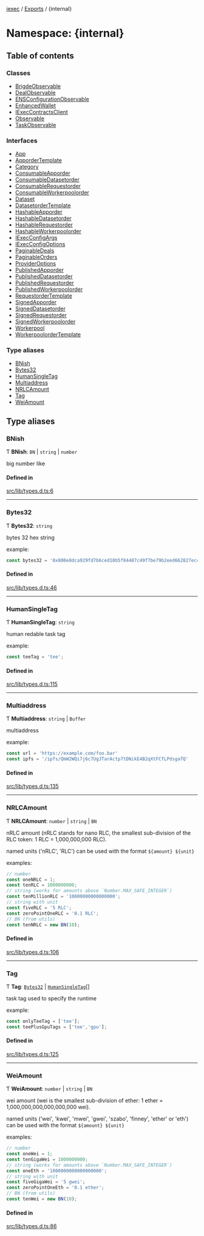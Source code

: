 [iexec](../README.md) / [Exports](../modules.md) / {internal}

# Namespace: {internal}

## Table of contents

### Classes

- [BrigdeObservable](../classes/internal_.BrigdeObservable.md)
- [DealObservable](../classes/internal_.DealObservable.md)
- [ENSConfigurationObservable](../classes/internal_.ENSConfigurationObservable.md)
- [EnhancedWallet](../classes/internal_.EnhancedWallet.md)
- [IExecContractsClient](../classes/internal_.IExecContractsClient.md)
- [Observable](../classes/internal_.Observable.md)
- [TaskObservable](../classes/internal_.TaskObservable.md)

### Interfaces

- [App](../interfaces/internal_.App.md)
- [ApporderTemplate](../interfaces/internal_.ApporderTemplate.md)
- [Category](../interfaces/internal_.Category.md)
- [ConsumableApporder](../interfaces/internal_.ConsumableApporder.md)
- [ConsumableDatasetorder](../interfaces/internal_.ConsumableDatasetorder.md)
- [ConsumableRequestorder](../interfaces/internal_.ConsumableRequestorder.md)
- [ConsumableWorkerpoolorder](../interfaces/internal_.ConsumableWorkerpoolorder.md)
- [Dataset](../interfaces/internal_.Dataset.md)
- [DatasetorderTemplate](../interfaces/internal_.DatasetorderTemplate.md)
- [HashableApporder](../interfaces/internal_.HashableApporder.md)
- [HashableDatasetorder](../interfaces/internal_.HashableDatasetorder.md)
- [HashableRequestorder](../interfaces/internal_.HashableRequestorder.md)
- [HashableWorkerpoolorder](../interfaces/internal_.HashableWorkerpoolorder.md)
- [IExecConfigArgs](../interfaces/internal_.IExecConfigArgs.md)
- [IExecConfigOptions](../interfaces/internal_.IExecConfigOptions.md)
- [PaginableDeals](../interfaces/internal_.PaginableDeals.md)
- [PaginableOrders](../interfaces/internal_.PaginableOrders.md)
- [ProviderOptions](../interfaces/internal_.ProviderOptions.md)
- [PublishedApporder](../interfaces/internal_.PublishedApporder.md)
- [PublishedDatasetorder](../interfaces/internal_.PublishedDatasetorder.md)
- [PublishedRequestorder](../interfaces/internal_.PublishedRequestorder.md)
- [PublishedWorkerpoolorder](../interfaces/internal_.PublishedWorkerpoolorder.md)
- [RequestorderTemplate](../interfaces/internal_.RequestorderTemplate.md)
- [SignedApporder](../interfaces/internal_.SignedApporder.md)
- [SignedDatasetorder](../interfaces/internal_.SignedDatasetorder.md)
- [SignedRequestorder](../interfaces/internal_.SignedRequestorder.md)
- [SignedWorkerpoolorder](../interfaces/internal_.SignedWorkerpoolorder.md)
- [Workerpool](../interfaces/internal_.Workerpool.md)
- [WorkerpoolorderTemplate](../interfaces/internal_.WorkerpoolorderTemplate.md)

### Type aliases

- [BNish](internal_.md#bnish)
- [Bytes32](internal_.md#bytes32)
- [HumanSingleTag](internal_.md#humansingletag)
- [Multiaddress](internal_.md#multiaddress)
- [NRLCAmount](internal_.md#nrlcamount)
- [Tag](internal_.md#tag)
- [WeiAmount](internal_.md#weiamount)

## Type aliases

### BNish

Ƭ **BNish**: `BN` \| `string` \| `number`

big number like

#### Defined in

[src/lib/types.d.ts:6](https://github.com/iExecBlockchainComputing/iexec-sdk/blob/79135f9/src/lib/types.d.ts#L6)

___

### Bytes32

Ƭ **Bytes32**: `string`

bytes 32 hex string

example:
```js
const bytes32 = '0x800e8dca929fd7b6ced10b5f84487c49f7be79b2eed662827eccba258ef883c6';
```

#### Defined in

[src/lib/types.d.ts:46](https://github.com/iExecBlockchainComputing/iexec-sdk/blob/79135f9/src/lib/types.d.ts#L46)

___

### HumanSingleTag

Ƭ **HumanSingleTag**: `string`

human redable task tag

example:
```js
const teeTag = 'tee';
```

#### Defined in

[src/lib/types.d.ts:115](https://github.com/iExecBlockchainComputing/iexec-sdk/blob/79135f9/src/lib/types.d.ts#L115)

___

### Multiaddress

Ƭ **Multiaddress**: `string` \| `Buffer`

multiaddress

example:
```js
const url = 'https://example.com/foo.bar'
const ipfs = '/ipfs/QmW2WQi7j6c7UgJTarActp7tDNikE4B2qXtFCfLPdsgaTQ'
```

#### Defined in

[src/lib/types.d.ts:135](https://github.com/iExecBlockchainComputing/iexec-sdk/blob/79135f9/src/lib/types.d.ts#L135)

___

### NRLCAmount

Ƭ **NRLCAmount**: `number` \| `string` \| `BN`

nRLC amount (nRLC stands for nano RLC, the smallest sub-division of the RLC token: 1 RLC = 1,000,000,000 RLC).

named units ('nRLC', 'RLC') can be used with the format `${amount} ${unit}`

examples:
```js
// number
const oneNRLC = 1;
const tenRLC = 1000000000;
// string (works for amounts above `Number.MAX_SAFE_INTEGER`)
const tenMillionRLC = '10000000000000000';
// string with unit
const fiveRLC = '5 RLC';
const zeroPointOneRLC = '0.1 RLC';
// BN (from utils)
const tenNRLC = new BN(10);
```

#### Defined in

[src/lib/types.d.ts:106](https://github.com/iExecBlockchainComputing/iexec-sdk/blob/79135f9/src/lib/types.d.ts#L106)

___

### Tag

Ƭ **Tag**: [`Bytes32`](internal_.md#bytes32) \| [`HumanSingleTag`](internal_.md#humansingletag)[]

task tag used to specify the runtime

example:
```js
const onlyTeeTag = ['tee'];
const teePlusGpuTags = ['tee','gpu'];
```

#### Defined in

[src/lib/types.d.ts:125](https://github.com/iExecBlockchainComputing/iexec-sdk/blob/79135f9/src/lib/types.d.ts#L125)

___

### WeiAmount

Ƭ **WeiAmount**: `number` \| `string` \| `BN`

wei amount (wei is the smallest sub-division of ether: 1 ether = 1,000,000,000,000,000,000 wei).

named units ('wei', 'kwei', 'mwei', 'gwei', 'szabo', 'finney', 'ether' or 'eth') can be used with the format `${amount} ${unit}`

examples:
```js
// number
const oneWei = 1;
const tenGigaWei = 1000000000;
// string (works for amounts above `Number.MAX_SAFE_INTEGER`)
const oneEth = '1000000000000000000';
// string with unit
const fiveGigaWei = '5 gwei';
const zeroPointOneEth = '0.1 ether';
// BN (from utils)
const tenWei = new BN(10);
```

#### Defined in

[src/lib/types.d.ts:86](https://github.com/iExecBlockchainComputing/iexec-sdk/blob/79135f9/src/lib/types.d.ts#L86)
